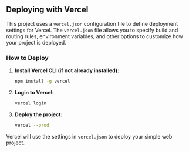 ## Deploying with Vercel

This project uses a `vercel.json` configuration file to define deployment settings for Vercel. The `vercel.json` file allows you to specify build and routing rules, environment variables, and other options to customize how your project is deployed.

### How to Deploy

1. **Install Vercel CLI (if not already installed):**
    ```bash
    npm install -g vercel
    ```

2. **Login to Vercel:**
    ```bash
    vercel login
    ```

3. **Deploy the project:**
    ```bash
    vercel --prod
    ```

Vercel will use the settings in `vercel.json` to deploy your simple web project.